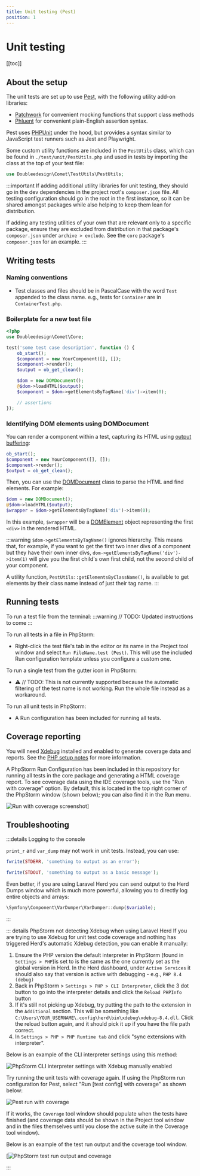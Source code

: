 ```yaml
---
title: Unit testing (Pest)
position: 1
---
```


# Unit testing

[[toc]]

## About the setup

The unit tests are set up to use [Pest](https://pestphp.com/), with the following utility add-on libraries:
- [Patchwork](https://patchwork2.org/) for convenient mocking functions that support class methods 
- [Phluent](https://github.com/Haberkamp/phluent) for convenient plain-English assertion syntax.

Pest uses [PHPUnit](https://phpunit.de/index.html) under the hood, but provides a syntax similar to JavaScript test runners such as Jest and Playwright.

Some custom utility functions are included in the `PestUtils` class, which can be found in `./test/unit/PestUtils.php` and used in tests by importing the class at the top of your test file:

```php
use Doubleedesign\Comet\TestUtils\PestUtils;
```

:::important
If adding additional utility libraries for unit testing, they should go in the dev dependencies in the project root's `composer.json` file. All testing configuration should go in the root in the first instance, so it can be shared amongst packages while also helping to keep them lean for distribution.

If adding any testing utilities of your own that are relevant only to a specific package, ensure they are excluded from distribution in that package's `composer.json` under `archive > exclude`. See the `core` package's `composer.json` for an example.
:::

## Writing tests

### Naming conventions
- Test classes and files should be in PascalCase with the word `Test` appended to the class name. e.g., tests for `Container` are in `ContainerTest.php`.

### Boilerplate for a new test file

```php
<?php
use Doubleedesign\Comet\Core;

test('some test case description', function () {
    ob_start();
    $component = new YourComponent([], []);
    $component->render();
    $output = ob_get_clean();

    $dom = new DOMDocument();
    @$dom->loadHTML($output);
    $component = $dom->getElementsByTagName('div')->item(0);

    // assertions
});
```

### Identifying DOM elements using DOMDocument

You can render a component within a test, capturing its HTML using [output buffering](https://www.php.net/manual/en/outcontrol.output-buffering.php):

```php
ob_start();
$component = new YourComponent([], []);
$component->render();
$output = ob_get_clean();
```

Then, you can use the [DOMDocument](https://www.php.net/manual/en/class.domdocument.php) class to parse the HTML and find elements. For example:

```php
$dom = new DOMDocument();
@$dom->loadHTML($output);
$wrapper = $dom->getElementsByTagName('div')->item(0);
```

In this example, `$wrapper` will be a [DOMElement](https://www.php.net/manual/en/class.domelement.php) object representing the first `<div>` in the rendered HTML.

:::warning
`$dom->getElementsByTagName()` ignores hierarchy. This means that, for example, if you want to get the first two inner divs of a component but they have their own inner divs, `dom->getElementsByTagName('div')->item(1)` will give you the first child's own first child, not the second child of your component.

A utility function, `PestUtils::getElementsByClassName()`, is available to get elements by their class name instead of just their tag name.
:::


## Running tests

To run a test file from the terminal:
:::warning
// TODO: Updated instructions to come 
:::

To run all tests in a file in PhpStorm:
- Right-click the test file's tab in the editor or its name in the Project tool window and select `Run FileName.test (Pest)`. This will use the included Run configuration template unless you configure a custom one.

To run a single test from the gutter icon in PhpStorm:
- :warning: // TODO: This is not currently supported because the automatic filtering of the test name is not working. Run the whole file instead as a workaround.

To run all unit tests in PhpStorm:
- A Run configuration has been included for running all tests.

## Coverage reporting

You will need [Xdebug](https://xdebug.org/) installed and enabled to generate coverage data and reports. See the [PHP setup notes](../tooling/php.md) for more information.

A PhpStorm Run Configuration has been included in this repository for running all tests in the core package and generating a HTML coverage report. To see coverage data using the IDE coverage tools, use the "Run with coverage" option. By default, this is located in the top right corner of the PhpStorm window (shown below); you can also find it in the Run menu.

![Run with coverage screenshot](/phpstorm-run-with-coverage.png)]

## Troubleshooting


:::details Logging to the console

`print_r` and `var_dump` may not work in unit tests. Instead, you can use:

```php
fwrite(STDERR, 'something to output as an error');
```
```php
fwrite(STDOUT, 'something to output as a basic message');
```

Even better, if you are using Laravel Herd you can send output to the Herd Dumps window which is much more powerful, allowing you to directly log entire objects and arrays:

```php
\Symfony\Component\VarDumper\VarDumper::dump($variable);
```
:::

::: details PhpStorm not detecting Xdebug when using Laravel Herd
If you are trying to use Xdebug for unit test code coverage and nothing has triggered Herd's automatic Xdebug detection, you can enable it manually:

1. Ensure the PHP version the default interpreter in PhpStorm (found in `Settings > PHP`)is set to is the same as the one currently set as the global version in Herd. In the Herd dashboard, under `Active Services` it should also say that version is active with debugging - e.g., `PHP 8.4 (debug)`
2. Back in PhpStorm > `Settings > PHP > CLI Interpreter`, click the 3 dot button to go into the interpreter details and click the `Reload PHPInfo` button
3. If it's still not picking up Xdebug, try putting the path to the extension in the `Additional` section. This will be something like `C:\Users\YOUR_USERNAME\.config\herd\bin\xdebug\xdebug-8.4.dll`. Click the reload button again, and it should pick it up if you have the file path correct.
4. In `Settings > PHP > PHP Runtime tab` and click "sync extensions with interpreter".

Below is an example of the CLI interpreter settings using this method:

![PhpStorm CLI interpreter settings with Xdebug manually enabled](/phpstorm-xdebug-fix.png)

Try running the unit tests with coverage again. If using the PhpStorm run configuration for Pest, select "Run [test config] with coverage" as shown below:

![Pest run with coverage](/phpstorm-run-with-coverage.png)

If it works, the `Coverage` tool window should populate when the tests have finished (and coverage data should be shown in the Project tool window and in the files themselves until you close the active suite in the Coverage tool window).

Below is an example of the test run output and the coverage tool window.

[![PhpStorm test run output and coverage](/phpstorm-coverage-window.png)

:::
